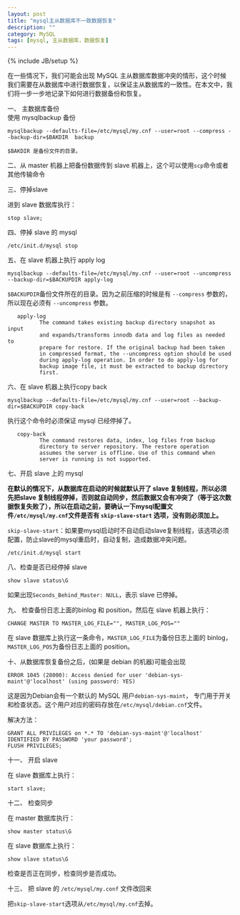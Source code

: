 ```yaml
---
layout: post
title: "mysql主从数据库不一致数据恢复"
description: ""
category: MySQL
tags: [mysql, 主从数据库，数据恢复]
---
```

{% include JB/setup %}

在一些情况下，我们可能会出现 MySQL 主从数据库数据冲突的情形，这个时候我们需要在从数据库中进行数据恢复，以保证主从数据库的一致性。在本文中，我们将一步一步地记录下如何进行数据备份和恢复。


一、 主数据库备份	
	使用 mysqlbackup 备份
	
~~~
mysqlbackup --defaults-file=/etc/mysql/my.cnf --user=root --compress --backup-dir=$BAKDIR  backup
~~~

	$BAKDIR 是备份文件的目录。

二、从 master 机器上把备份数据传到 slave 机器上，这个可以使用`scp`命令或者其他传输命令

三、停掉slave

进到 slave 数据库执行：
	
~~~
stop slave;
~~~

四、停掉 slave 的 mysql

~~~
/etc/init.d/mysql stop
~~~

五、在 slave 机器上执行 apply log

~~~
mysqlbackup --defaults-file=/etc/mysql/my.cnf --user=root --uncompress --backup-dir=$BACKUPDIR apply-log
~~~

`$BACKUPDIR`备份文件所在的目录。因为之前压缩的时候是有 `--compress` 参数的，所以现在必须有 `--uncompress` 参数。
    
       apply-log
              The command takes existing backup directory snapshot as input
              and expands/transforms innodb data and log files as needed to
              prepare for restore. If the original backup had been taken
              in compressed format, the --uncompress option should be used
              during apply-log operation. In order to do apply-log for
              backup image file, it must be extracted to backup directory
              first.

六、在 slave 机器上执行copy back

~~~
mysqlbackup --defaults-file=/etc/mysql/my.cnf --user=root --backup-dir=$BACKUPDIR copy-back	
~~~

执行这个命令时必须保证 mysql 已经停掉了。
	
	   copy-back
              The command restores data, index, log files from backup
              directory to server repository. The restore operation
              assumes the server is offline. Use of this command when
              server is running is not supported.
              
七、开启 slave 上的 mysql

**在默认的情况下，从数据库在启动的时候就默认开了 slave 复制线程，所以必须先把slave 复制线程停掉，否则就自动同步，然后数据又会有冲突了（等于这次数据恢复失败了），所以在启动之前，要确认一下mysql配置文件`/etc/mysql/my.cnf`文件是否有 `skip-slave-start` 选项，没有则必须加上。**
	
`skip-slave-start`：如果要mysql启动时不自动启动slave复制线程，该选项必须配置，防止slave的mysql重启时，自动复制，造成数据冲突问题。

~~~
/etc/init.d/mysql start
~~~

八、检查是否已经停掉 slave

~~~
show slave status\G
~~~

如果出现`Seconds_Behind_Master: NULL`，表示 slave 已停掉。

九、 检查备份日志上面的binlog 和 position，然后在 slave 机器上执行：

~~~
CHANGE MASTER TO MASTER_LOG_FILE="", MASTER_LOG_POS=""
~~~

在 slave 数据库上执行这一条命令，`MASTER_LOG_FILE`为备份日志上面的 binlog，`MASTER_LOG_POS`为备份日志上面的 position。

十、从数据库恢复备份之后，(如果是 debian 的机器)可能会出现

~~~
ERROR 1045 (28000): Access denied for user 'debian-sys-maint'@'localhost' (using password: YES)
~~~

这是因为Debian会有一个默认的 MySQL 用户`debian-sys-maint`， 专门用于开关和检查状态。这个用户对应的密码存放在`/etc/mysql/debian.cnf`文件。

解决方法：
	
~~~
GRANT ALL PRIVILEGES on *.* TO 'debian-sys-maint'@'localhost' IDENTIFIED BY PASSWORD 'your password';
FLUSH PRIVILEGES;
~~~
	
十一、 开启 slave

在 slave 数据库上执行：
	
~~~
start slave;
~~~

十二、 检查同步

在 master 数据库执行：

~~~
show master status\G
~~~

在 slave 数据库上执行：
	
~~~
show slave status\G
~~~

检查是否正在同步，检查同步是否成功。

十三、 把 slave 的 `/etc/mysql/my.conf` 文件改回来

把`skip-slave-start`选项从`/etc/mysql/my.cnf`去掉。
